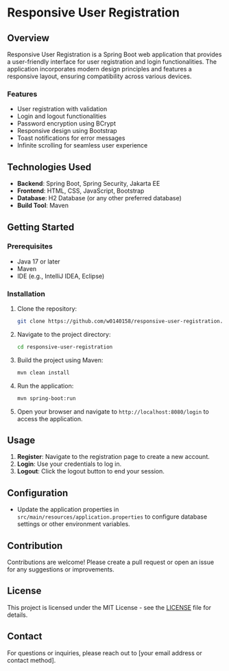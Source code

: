 # Responsive User Registration

## Overview

Responsive User Registration is a Spring Boot web application that provides a user-friendly interface for user registration and login functionalities. The application incorporates modern design principles and features a responsive layout, ensuring compatibility across various devices.

### Features

- User registration with validation
- Login and logout functionalities
- Password encryption using BCrypt
- Responsive design using Bootstrap
- Toast notifications for error messages
- Infinite scrolling for seamless user experience

## Technologies Used

- **Backend**: Spring Boot, Spring Security, Jakarta EE
- **Frontend**: HTML, CSS, JavaScript, Bootstrap
- **Database**: H2 Database (or any other preferred database)
- **Build Tool**: Maven

## Getting Started

### Prerequisites

- Java 17 or later
- Maven
- IDE (e.g., IntelliJ IDEA, Eclipse)

### Installation

1. Clone the repository:
   ```bash
   git clone https://github.com/w0140158/responsive-user-registration.git
   ```
2. Navigate to the project directory:
   ```bash
   cd responsive-user-registration
   ```
3. Build the project using Maven:
   ```bash
   mvn clean install
   ```
4. Run the application:
   ```bash
   mvn spring-boot:run
   ```
5. Open your browser and navigate to `http://localhost:8080/login` to access the application.

## Usage

1. **Register**: Navigate to the registration page to create a new account.
2. **Login**: Use your credentials to log in.
3. **Logout**: Click the logout button to end your session.

## Configuration

- Update the application properties in `src/main/resources/application.properties` to configure database settings or other environment variables.

## Contribution

Contributions are welcome! Please create a pull request or open an issue for any suggestions or improvements.

## License

This project is licensed under the MIT License - see the [LICENSE](LICENSE) file for details.

## Contact

For questions or inquiries, please reach out to [your email address or contact method].
